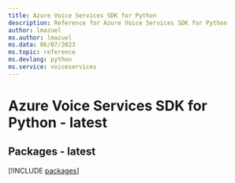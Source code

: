 ```yaml
---
title: Azure Voice Services SDK for Python
description: Reference for Azure Voice Services SDK for Python
author: lmazuel
ms.author: lmazuel
ms.data: 06/07/2023
ms.topic: reference
ms.devlang: python
ms.service: voiceservices
---
```

# Azure Voice Services SDK for Python - latest
## Packages - latest
[!INCLUDE [packages](voice-services-index.md)]